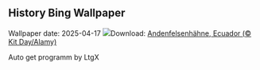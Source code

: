 ## History Bing Wallpaper
Wallpaper date: 2025-04-17
![](https://www.bing.com/th?id=OHR.EcuadorBird_DE-DE1431082236_UHD.jpg&w=1000)Download: [Andenfelsenhähne, Ecuador (© Kit Day/Alamy)](https://www.bing.com/th?id=OHR.EcuadorBird_DE-DE1431082236_UHD.jpg)

Auto get programm by LtgX

